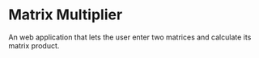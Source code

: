 # Matrix Multiplier
An web application that lets the user enter two matrices and calculate its matrix product.
